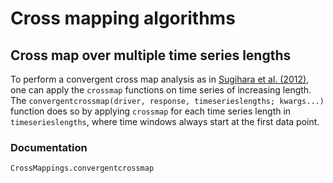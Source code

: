 # Cross mapping algorithms

## Cross map over multiple time series lengths

To perform a convergent cross map analysis as in [Sugihara et al. (2012)](http://science.sciencemag.org/content/early/2012/09/19/science.1227079),
one can apply the `crossmap` functions on time series of increasing length. The
`convergentcrossmap(driver, response, timeserieslengths; kwargs...)` function
does so by applying `crossmap` for each time series length in
`timeserieslengths`, where time windows always start at the first data point.


### Documentation

```@docs
CrossMappings.convergentcrossmap
```
